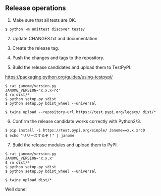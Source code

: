 ## Release operations

1. Make sure that all tests are OK.

```
$ python -m unittest discover tests/ 
```

2. Update CHANGES.txt and documentation.

3. Create the release tag.

4. Push the changes and tags to the repository.

5. Build the release candidates and upload them to TestPyPI.

https://packaging.python.org/guides/using-testpypi/

```
$ cat janome/version.py
JANOME_VERSION='x.x.x-rc'
$ rm dist/*
$ python setup.py sdist
$ python setup.py bdist_wheel --universal
```

```
$ twine upload --repository-url https://test.pypi.org/legacy/ dist/*
```

6. Confirm the release candidate works correctly with Python2/3.

```
$ pip install -i https://test.pypi.org/simple/ Janome==x.x.xrc0
$ echo "リリースするぞ！" | janome
```

7. Build the release modules and upload them to PyPI.

```
$ cat janome/version.py
JANOME_VERSION='x.x.x'
$ rm dist/*
$ python setup.py sdist
$ python setup.py bdist_wheel --universal
```

```
$ twine upload dist/*
```

Well done!

